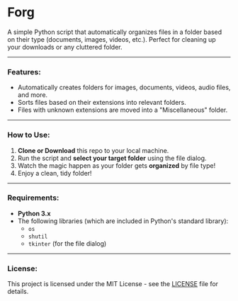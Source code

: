 # Forg

A simple Python script that automatically organizes files in a folder based on their type (documents, images, videos, etc.). Perfect for cleaning up your downloads or any cluttered folder.

---

### Features:
- Automatically creates folders for images, documents, videos, audio files, and more.
- Sorts files based on their extensions into relevant folders.
- Files with unknown extensions are moved into a "Miscellaneous" folder.

---

### How to Use:
1. **Clone or Download** this repo to your local machine.
2. Run the script and **select your target folder** using the file dialog.
3. Watch the magic happen as your folder gets **organized** by file type!
4. Enjoy a clean, tidy folder!

---

### Requirements:
- **Python 3.x**
- The following libraries (which are included in Python's standard library):
  - `os`
  - `shutil`
  - `tkinter` (for the file dialog)

---

### License:
This project is licensed under the MIT License - see the [LICENSE](LICENSE) file for details.
